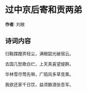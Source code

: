 # 过中京后寄和贡两弟

**作者**: 刘敞

## 诗词内容

归鞍蹀躞弄轻尘，满眼韶光破宿云。

去国几愁歌白纻，上天真喜望缇群。

华林雪尽莺先啭，广陌风多草竞熏。

我欲还家千日饮，益须酿酒张吾军。

